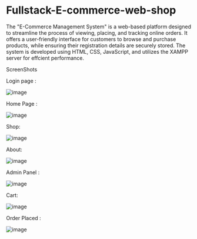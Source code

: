 # Fullstack-E-commerce-web-shop

The "E-Commerce Management System" is a web-based platform designed to streamline the process of
viewing, placing, and tracking online orders. It offers a user-friendly interface for customers to browse
and purchase products, while ensuring their registration details are securely stored. The system is
developed using HTML, CSS, JavaScript, and utilizes the XAMPP server for effcient performance.

ScreenShots

Login page :


![image](https://github.com/Fazman-s/Fullstack-E-commerce-web-shop/assets/79039776/9e88e566-89e8-48d4-96f3-73f1a034d19d)



Home Page :

![image](https://github.com/Fazman-s/Fullstack-E-commerce-web-shop/assets/79039776/9a1d40fc-60f2-405b-ac22-5c75ad227d4d)


Shop:

![image](https://github.com/Fazman-s/Fullstack-E-commerce-web-shop/assets/79039776/1d234acc-f782-4014-9cfa-95f5a2533a47)


About:

![image](https://github.com/Fazman-s/Fullstack-E-commerce-web-shop/assets/79039776/1cdf28d6-d36f-47cf-86f1-6f11f1b48eb5)


Admin Panel :

![image](https://github.com/Fazman-s/Fullstack-E-commerce-web-shop/assets/79039776/f049e61d-fd78-4bc8-bc57-023a333b2490)

Cart:

![image](https://github.com/Fazman-s/Fullstack-E-commerce-web-shop/assets/79039776/6d86ea90-09bd-472c-a796-6faa5e0bb738)


Order Placed :

![image](https://github.com/Fazman-s/Fullstack-E-commerce-web-shop/assets/79039776/35001cc0-cca7-4431-b04a-2fcd694b11df)


